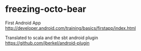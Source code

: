 freezing-octo-bear
==================

First Android App http://developer.android.com/training/basics/firstapp/index.html

Translated to scala and the sbt android plugin https://github.com/jberkel/android-plugin
